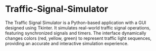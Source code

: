 # Traffic-Signal-Simulator
The Traffic Signal Simulator is a Python-based application with a GUI designed using Tkinter. It simulates real-world traffic signal operations, featuring synchronized signals and timers. The interface dynamically changes colors (red, yellow, green) to represent traffic light sequences, providing an accurate and interactive simulation experience.
